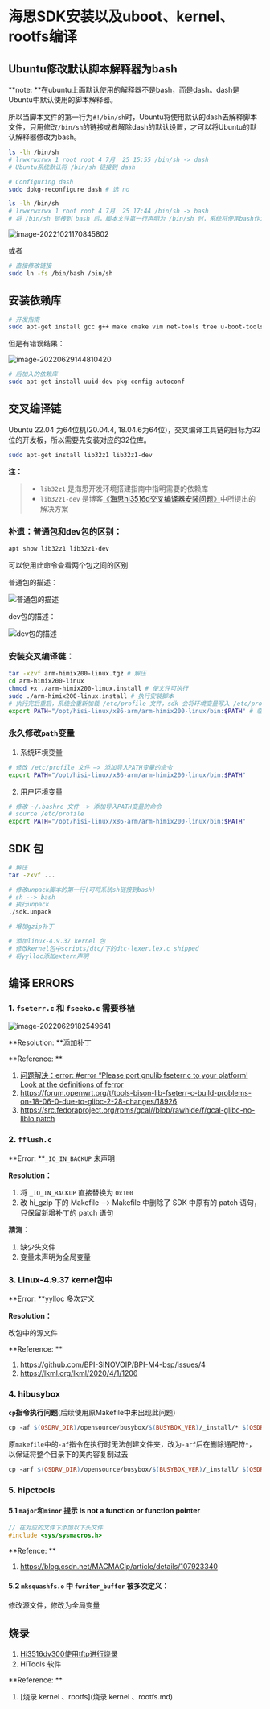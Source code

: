 # 海思SDK安装以及uboot、kernel、rootfs编译

## Ubuntu修改默认脚本解释器为bash

**note: **在ubuntu上面默认使用的解释器不是bash，而是dash。dash是Ubuntu中默认使用的脚本解释器。

所以当脚本文件的第一行为`#!/bin/sh`时，Ubuntu将使用默认的dash去解释脚本文件，只用修改`/bin/sh`的链接或者解除dash的默认设置，才可以将Ubuntu的默认解释器修改为bash。

```bash
ls -lh /bin/sh
# lrwxrwxrwx 1 root root 4 7月  25 15:55 /bin/sh -> dash
# Ubuntu系统默认将 /bin/sh 链接到 dash

# Configuring dash
sudo dpkg-reconfigure dash # 选 no

ls -lh /bin/sh
# lrwxrwxrwx 1 root root 4 7月  25 17:44 /bin/sh -> bash
# 将 /bin/sh 链接到 bash 后，脚本文件第一行声明为 /bin/sh 时，系统将使用bash作为脚本解释器
```

![image-20221021170845802](../../assets/image-20221021170845802.png)

或者

```bash
# 直接修改链接
sudo ln -fs /bin/bash /bin/sh
```

## 安装依赖库

```bash
# 开发指南
sudo apt-get install gcc g++ make cmake vim net-tools tree u-boot-tools lib32z1 lib32z1-dev lib32stdc++6 zlib1g-dev liblzo2-dev uuid-dev libacl1-dev libncurses5-dev bison pkg-config autoconf gpart openssh-server xz-utils automake1.11
```

但是有错误结果：

![image-20220629144810420](../../assets/image-20220629144810420.png)

```bash
# 后加入的依赖库
sudo apt-get install uuid-dev pkg-config autoconf
```

## 交叉编译链

Ubuntu 22.04 为64位机(20.04.4, 18.04.6为64位)，交叉编译工具链的目标为32位的开发板，所以需要先安装对应的32位库。

```bash
sudo apt-get install lib32z1 lib32z1-dev
```

**注：**

> - `lib32z1` 是海思开发环境搭建指南中指明需要的依赖库
> - `lib32z1-dev` 是博客[《海思hi3516d交叉编译器安装问题》](https://blog.csdn.net/spts2008/article/details/79640568)中所提出的解决方案

### 补遗：普通包和dev包的区别：

```bash
apt show lib32z1 lib32z1-dev
```

可以使用此命令查看两个包之间的区别

普通包的描述：

![普通包的描述](../../assets/image-20220629102756348.png)

dev包的描述：

![dev包的描述](../../assets/image-20220629103005434.png)

### 安装交叉编译链：

```bash
tar -xzvf arm-himix200-linux.tgz # 解压
cd arm-himix200-linux 
chmod +x ./arm-himix200-linux.install # 使文件可执行
sudo ./arm-himix200-linux.install # 执行安装脚本
# 执行完后重启，系统会重新加载 /etc/profile 文件，sdk 会将环境变量写入 /etc/profile
export PATH="/opt/hisi-linux/x86-arm/arm-himix200-linux/bin:$PATH" # 临时将编译链路径加入path变量
```

### 永久修改`path`变量

1. 系统环境变量

```bash
# 修改 /etc/profile 文件 –> 添加导入PATH变量的命令
export PATH="/opt/hisi-linux/x86-arm/arm-himix200-linux/bin:$PATH"
```

2. 用户环境变量

```bash
# 修改 ~/.bashrc 文件 –> 添加导入PATH变量的命令
# source /etc/profile
export PATH="/opt/hisi-linux/x86-arm/arm-himix200-linux/bin:$PATH"
```

## SDK 包

```bash
# 解压
tar -zxvf ...

# 修改unpack脚本的第一行(可将系统sh链接到bash)
# sh --> bash
# 执行unpack
./sdk.unpack

# 增加gzip补丁

# 添加linux-4.9.37 kernel 包
# 修改kernel包中scripts/dtc/下的dtc-lexer.lex.c_shipped
# 将yylloc添加extern声明
```

## 编译 ERRORS

### 1. `fseterr.c` 和 `fseeko.c` 需要移植

![image-20220629182549641](../../assets/image-20220629182549641.png)

**Resolution: **添加补丁

**Reference: **

1. [问题解决：error: #error “Please port gnulib fseterr.c to your platform! Look at the definitions of ferror](https://blog.csdn.net/m0_37983106/article/details/108049940)
2. https://forum.openwrt.org/t/tools-bison-lib-fseterr-c-build-problems-on-18-06-0-due-to-glibc-2-28-changes/18926
3. https://src.fedoraproject.org/rpms/gcal//blob/rawhide/f/gcal-glibc-no-libio.patch

### 2. `fflush.c` 

**Error: **`_IO_IN_BACKUP` 未声明

**Resolution：**

1. 将 `_IO_IN_BACKUP` 直接替换为 `0x100`
2. 改 hi_gzip 下的 Makefile –> Makefile 中删除了 SDK 中原有的 patch 语句，只保留新增补丁的 patch 语句

**猜测：** 

1. 缺少头文件
2. 变量未声明为全局变量

### 3. Linux-4.9.37 kernel包中 

**Error: **yylloc 多次定义

**Resolution：**

改包中的源文件

**Reference: **

1. https://github.com/BPI-SINOVOIP/BPI-M4-bsp/issues/4
2. https://lkml.org/lkml/2020/4/1/1206

### 4. hibusybox

**`cp`指令执行问题**(后续使用原Makefile中未出现此问题)

```makefile
cp -af $(OSDRV_DIR)/opensource/busybox/$(BUSYBOX_VER)/_install/* $(OSDRV_DIR)/pub/$(PUB_ROOTFS)
```

原`makefile`中的`-af`指令在执行时无法创建文件夹，改为`-arf`后在删除通配符`*`，以保证将整个目录下的美内容复制过去

```makefile
cp -arf $(OSDRV_DIR)/opensource/busybox/$(BUSYBOX_VER)/_install/ $(OSDRV_DIR)/pub/$(PUB_ROOTFS)
```

### 5. hipctools

#### 5.1 `major`和`minor` 提示 is not a function or function pointer

```C
// 在对应的文件下添加以下头文件
#include <sys/sysmacros.h>
```

**Refence: **

1.  https://blog.csdn.net/MACMACip/article/details/107923340

#### 5.2 `mksquashfs.o` 中 `fwriter_buffer` 被多次定义：

修改源文件，修改为全局变量

 ## 烧录

1. [Hi3516dv300使用tftp进行烧录](https://blog.51cto.com/u_15316847/3220965)
2. HiTools 软件

**Reference: **

1.  [烧录 kernel 、rootfs](烧录 kernel 、rootfs.md)
